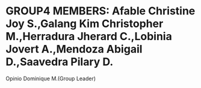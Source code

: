 # GROUP4 MEMBERS: Afable Christine Joy S.,Galang Kim Christopher M.,Herradura Jherard C.,Lobinia Jovert A.,Mendoza Abigail D.,Saavedra Pilary D.
Opinio Dominique M.(Group Leader)
